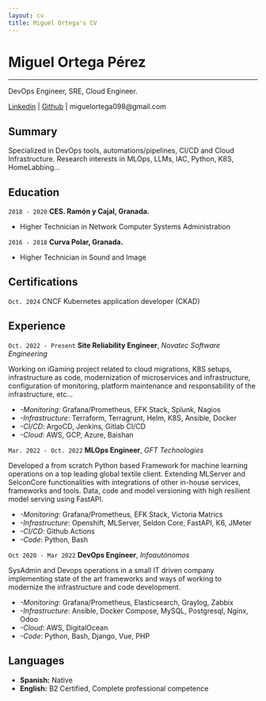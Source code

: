 ```yaml
---
layout: cv
title: Miguel Ortega's CV
---
```

# Miguel Ortega Pérez
---
DevOps Engineer, SRE, Cloud Engineer.

<div id="webaddress">
<a href="https://www.linkedin.com/in/miguel-ortega-perez/">Linkedin</a>
| <a href="https://github.com/mortegap">Github</a>
| miguelortega098@gmail.com
</div>

## Summary

Specialized in DevOps tools, automations/pipelines, CI/CD and Cloud Infrastructure. 
Research interests in MLOps, LLMs, IAC, Python, K8S, HomeLabbing...

## Education

`2018 - 2020`
__CES. Ramón y Cajal, Granada.__

- Higher Technician in Network Computer Systems Administration

`2016 - 2018`
__Curva Polar, Granada.__

- Higher Technician in Sound and Image

## Certifications

`Oct. 2024`
CNCF Kubernetes application developer (CKAD)

## Experience

`Oct. 2022 - Present`
__Site Reliability Engineer__, *Novatec Software Engineering*

Working on iGaming project related to cloud migrations, K8S setups, infrastructure as code, modernization of microservices and infrastructure, configuration of monitoring, platform maintenance and responsability of the infrastructure, etc...

- *-Monitoring*: Grafana/Prometheus, EFK Stack, Splunk, Nagios
- *-Infrastructure*: Terraform, Terragrunt, Helm, K8S, Ansible, Docker
- *-CI/CD*: ArgoCD, Jenkins, Gitlab CI/CD
- *-Cloud*: AWS, GCP, Azure, Baishan

`Mar. 2022 - Oct. 2022`
__MLOps Engineer__, *GFT Technologies*

Developed a from scratch Python based Framework for machine learning operations on a top leading global textile client. Extending MLServer and SelconCore functionalities with integrations of other in-house services, frameworks and tools. Data, code and model versioning with high resilient model serving using FastAPI.

- *-Monitoring*: Grafana/Prometheus, EFK Stack, Victoria Matrics
- *-Infrastructure*: Openshift, MLServer, Seldon Core, FastAPI, K6, JMeter
- *-CI/CD*: Github Actions
- *-Code*: Python, Bash

`Oct 2020 - Mar 2022`
__DevOps Engineer__, *Infoautónomos*

SysAdmin and Devops operations in a small IT driven company implementing state of the art frameworks and ways of working to modernize the infrastructure and code development.

- *-Monitoring*: Grafana/Prometheus, Elasticsearch, Graylog, Zabbix
- *-Infrastructure*: Ansible, Docker Compose, MySQL, Postgresql, Nginx, Odoo
- *-Cloud*: AWS, DigitalOcean
- *-Code*: Python, Bash, Django, Vue, PHP

## Languages

* __Spanish:__ Native
* __English:__  B2 Certified, Complete professional competence

<!-- ### Footer

Last updated: Sept 2025 -->


